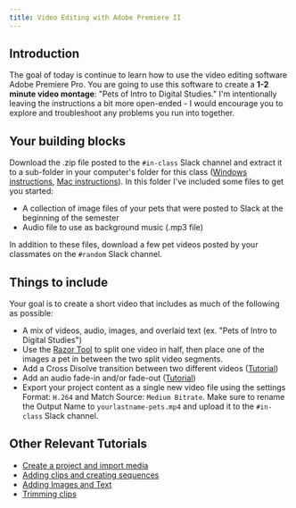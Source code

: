 ```yaml
---
title: Video Editing with Adobe Premiere II
---
```


## Introduction

The goal of today is continue to learn how to use the video editing software Adobe Premiere Pro. You are going to use this software to create a **1-2 minute video montage**: "Pets of Intro to Digital Studies." I'm intentionally leaving the instructions a bit more open-ended - I would encourage you to explore and troubleshoot any problems you run into together.

## Your building blocks

Download the .zip file posted to the `#in-class` Slack channel and extract it to a sub-folder in your computer's folder for this class ([Windows instructions](https://support.microsoft.com/en-us/windows/zip-and-unzip-files-f6dde0a7-0fec-8294-e1d3-703ed85e7ebc#:~:text=Open%20File%20Explorer%20and%20find,folder%20to%20a%20new%20location.), [Mac instructions](https://support.apple.com/guide/mac-help/zip-and-unzip-files-and-folders-on-mac-mchlp2528/mac#:~:text=unzip%20(expand)%20a%20compressed%20item)). In this folder I've included some files to get you started:

- A collection of image files of your pets that were posted to Slack at the beginning of the semester
- Audio file to use as background music (.mp3 file)

In addition to these files, download a few pet videos posted by your classmates on the `#random` Slack channel.

## Things to include

Your goal is to create a short video that includes as much of the following as possible:

- A mix of videos, audio, images, and overlaid text (ex. "Pets of Intro to Digital Studies")
- Use the [Razor Tool](https://helpx.adobe.com/premiere-pro/using/rearranging-clips-sequence.html#:~:text=Split%20or%20cut%20one%20or%20more%20clips%20with%20the%20Razor%20tool) to split one video in half, then place one of the images a pet in between the two split video segments.
- Add a Cross Disolve transition between two different videos ([Tutorial](https://helpx.adobe.com/premiere-pro/using/transition-overview-applying-transitions.html))
- Add an audio fade-in and/or fade-out ([Tutorial](https://helpx.adobe.com/premiere-pro/using/audio-transitions.html))
- Export your project content as a single new video file using the settings Format: `H.264` and Match Source: `Medium Bitrate`. Make sure to rename the Output Name to `yourlastname-pets.mp4` and upload it to the `#in-class` Slack channel.

## Other Relevant Tutorials

- [Create a project and import media](https://helpx.adobe.com/premiere-pro/how-to/create-project-import-media.html)
- [Adding clips and creating sequences](https://helpx.adobe.com/premiere-pro/how-to/create-edit-sequence.html)
- [Adding Images and Text](https://helpx.adobe.com/premiere-pro/how-to/add-image-text-adjust-size.html)
- [Trimming clips](https://helpx.adobe.com/premiere-pro/how-to/trim-video-clips.html)